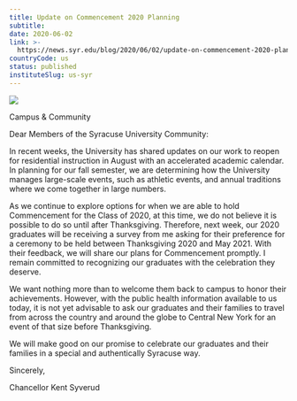 ```yaml
---
title: Update on Commencement 2020 Planning
subtitle: 
date: 2020-06-02
link: >-
  https://news.syr.edu/blog/2020/06/02/update-on-commencement-2020-planning/
countryCode: us
status: published
instituteSlug: us-syr
---
```

![](https://news.syr.edu/wp-content/uploads/2020/06/Commencement2020-690x489-1-563x400.jpg)

Campus & Community

Dear Members of the Syracuse University Community:

In recent weeks, the University has shared updates on our work to reopen for residential instruction in August with an accelerated academic calendar. In planning for our fall semester, we are determining how the University manages large-scale events, such as athletic events, and annual traditions where we come together in large numbers.

As we continue to explore options for when we are able to hold Commencement for the Class of 2020, at this time, we do not believe it is possible to do so until after Thanksgiving. Therefore, next week, our 2020 graduates will be receiving a survey from me asking for their preference for a ceremony to be held between Thanksgiving 2020 and May 2021. With their feedback, we will share our plans for Commencement promptly. I remain committed to recognizing our graduates with the celebration they deserve.

We want nothing more than to welcome them back to campus to honor their achievements. However, with the public health information available to us today, it is not yet advisable to ask our graduates and their families to travel from across the country and around the globe to Central New York for an event of that size before Thanksgiving.

We will make good on our promise to celebrate our graduates and their families in a special and authentically Syracuse way.

Sincerely,

Chancellor Kent Syverud